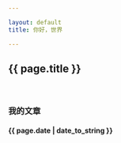 ```yaml
---

layout: default
title: 你好，世界

---
```

## {{ page.title }}

　
### 我的文章

#### {{ page.date | date_to_string }}